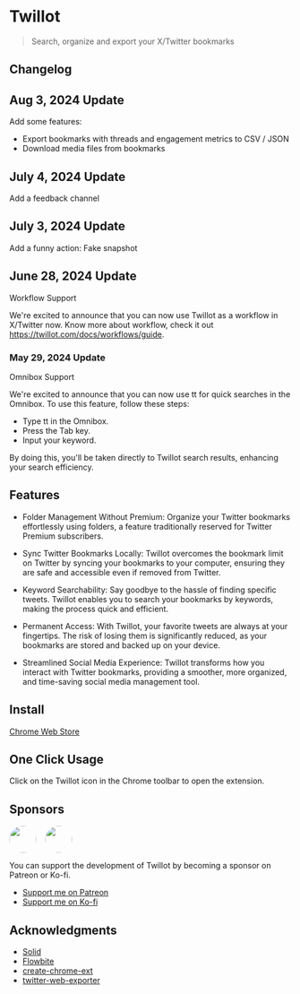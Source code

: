 # Twillot

> Search, organize and export your X/Twitter bookmarks

## Changelog

## Aug 3, 2024 Update

Add some features:

- Export bookmarks with threads and engagement metrics to CSV / JSON
- Download media files from bookmarks

## July 4, 2024 Update

Add a feedback channel

## July 3, 2024 Update

Add a funny action: Fake snapshot

## June 28, 2024 Update

Workflow Support

We're excited to announce that you can now use Twillot as a workflow in X/Twitter now.
Know more about workflow, check it out https://twillot.com/docs/workflows/guide.

### May 29, 2024 Update

Omnibox Support

We're excited to announce that you can now use tt for quick searches in the Omnibox. To use this feature, follow these steps:

- Type tt in the Omnibox.
- Press the Tab key.
- Input your keyword.

By doing this, you'll be taken directly to Twillot search results, enhancing your search efficiency.

## Features

- Folder Management Without Premium: Organize your Twitter bookmarks effortlessly using folders, a feature traditionally reserved for Twitter Premium subscribers.

- Sync Twitter Bookmarks Locally: Twillot overcomes the bookmark limit on Twitter by syncing your bookmarks to your computer, ensuring they are safe and accessible even if removed from Twitter.

- Keyword Searchability: Say goodbye to the hassle of finding specific tweets. Twillot enables you to search your bookmarks by keywords, making the process quick and efficient.

- Permanent Access: With Twillot, your favorite tweets are always at your fingertips. The risk of losing them is significantly reduced, as your bookmarks are stored and backed up on your device.

- Streamlined Social Media Experience: Twillot transforms how you interact with Twitter bookmarks, providing a smoother, more organized, and time-saving social media management tool.

## Install

[Chrome Web Store](https://chrome.google.com/webstore/detail/cedokfdbikcoefpkofjncipjjmffnknf)

## One Click Usage

Click on the Twillot icon in the Chrome toolbar to open the extension.

## Sponsors

<a style="display:inline-block;margin-right: 16px;" href="https://twitter.com/nextify2024/"><img src="https://pbs.twimg.com/profile_images/1766283284370305025/QKXW5W3M_x96.jpg" style="width: 48px; border-radius: 100%;" /></a><a style="display:inline-block;"  href="https://twitter.com/Yayoi_no_yume/"><img src="https://pbs.twimg.com/profile_images/1800192519587954688/1R_TxAr1_400x400.jpg" style="width: 48px; border-radius: 100%;" /></a>

You can support the development of Twillot by becoming a sponsor on Patreon or Ko-fi.

- [Support me on Patreon](https://www.patreon.com/Twillot)
- [Support me on Ko-fi](https://ko-fi.com/N4N5TP4BZ)

## Acknowledgments

- [Solid](https://www.solidjs.com/)
- [Flowbite](https://flowbite.com/)
- [create-chrome-ext](https://github.com/guocaoyi/create-chrome-ext)
- [twitter-web-exporter](https://github.com/prinsss/twitter-web-exporter)
